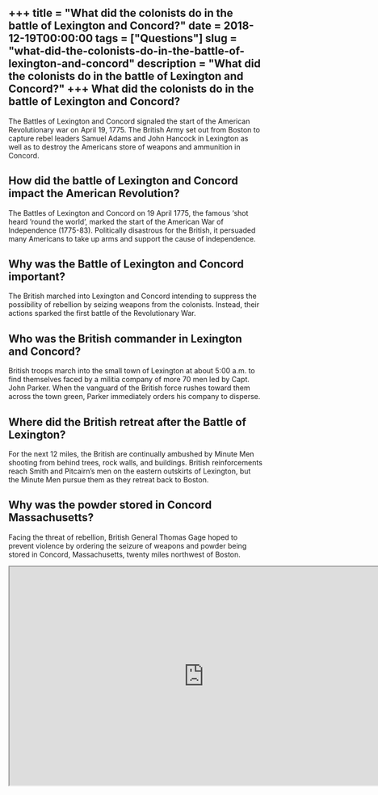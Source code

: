 +++
title = "What did the colonists do in the battle of Lexington and Concord?"
date = 2018-12-19T00:00:00
tags = ["Questions"]
slug = "what-did-the-colonists-do-in-the-battle-of-lexington-and-concord"
description = "What did the colonists do in the battle of Lexington and Concord?"
+++
What did the colonists do in the battle of Lexington and Concord?
-----------------------------------------------------------------

The Battles of Lexington and Concord signaled the start of the American Revolutionary war on April 19, 1775. The British Army set out from Boston to capture rebel leaders Samuel Adams and John Hancock in Lexington as well as to destroy the Americans store of weapons and ammunition in Concord.

How did the battle of Lexington and Concord impact the American Revolution?
---------------------------------------------------------------------------

The Battles of Lexington and Concord on 19 April 1775, the famous ‘shot heard ’round the world’, marked the start of the American War of Independence (1775-83). Politically disastrous for the British, it persuaded many Americans to take up arms and support the cause of independence.

Why was the Battle of Lexington and Concord important?
------------------------------------------------------

The British marched into Lexington and Concord intending to suppress the possibility of rebellion by seizing weapons from the colonists. Instead, their actions sparked the first battle of the Revolutionary War.

Who was the British commander in Lexington and Concord?
-------------------------------------------------------

British troops march into the small town of Lexington at about 5:00 a.m. to find themselves faced by a militia company of more 70 men led by Capt. John Parker. When the vanguard of the British force rushes toward them across the town green, Parker immediately orders his company to disperse.

Where did the British retreat after the Battle of Lexington?
------------------------------------------------------------

For the next 12 miles, the British are continually ambushed by Minute Men shooting from behind trees, rock walls, and buildings. British reinforcements reach Smith and Pitcairn’s men on the eastern outskirts of Lexington, but the Minute Men pursue them as they retreat back to Boston.

Why was the powder stored in Concord Massachusetts?
---------------------------------------------------

Facing the threat of rebellion, British General Thomas Gage hoped to prevent violence by ordering the seizure of weapons and powder being stored in Concord, Massachusetts, twenty miles northwest of Boston.

<iframe allow="accelerometer; autoplay; clipboard-write; encrypted-media; gyroscope; picture-in-picture" allowfullscreen="" class="__youtube_prefs__  epyt-is-override  no-lazyload" data-no-lazy="1" data-origheight="433" data-origwidth="770" data-skipgform_ajax_framebjll="" height="433" id="_ytid_76134" loading="lazy" src="https://www.youtube.com/embed/IDRSE2Euxs4?enablejsapi=1&autoplay=0&cc_load_policy=0&cc_lang_pref=&iv_load_policy=1&loop=0&modestbranding=0&rel=1&fs=1&playsinline=0&autohide=2&theme=dark&color=red&controls=1&" title="YouTube player" width="770"></iframe>
